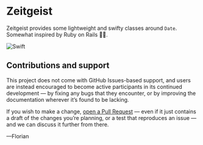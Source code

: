 # Zeitgeist

Zeitgeist provides some lightweight and swifty classes around `Date`. Somewhat inspired by Ruby on Rails 🤷‍♂️.

![Swift](https://github.com/FlorianMielke/Zeitgeist/workflows/Swift/badge.svg)

## Contributions and support

This project does not come with GitHub Issues-based support, and users are instead encouraged to become active participants in its continued development — by fixing any bugs that they encounter, or by improving the documentation wherever it’s found to be lacking.

If you wish to make a change, [open a Pull Request](https://github.com/FlorianMielke/Zeitgeit/pull/new) — even if it just contains a draft of the changes you’re planning, or a test that reproduces an issue — and we can discuss it further from there.

—Florian

